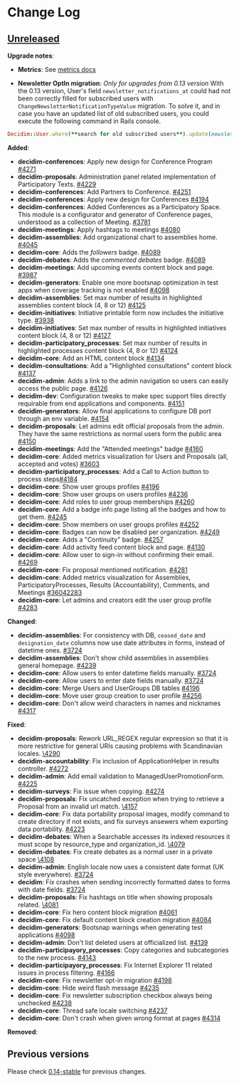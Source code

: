 # Change Log

## [Unreleased](https://github.com/decidim/decidim/tree/HEAD)

**Upgrade notes**:

- **Metrics**: See [metrics docs](/docs/advanced/metrics.md)

- **Newsletter OptIn migration**: *Only for upgrades from 0.13 version* With the 0.13 version, User's field `newsletter_notifications_at` could had not been correctly filled for subscribed users with `ChangeNewsletterNotificationTypeValue` migration. To solve it, and in case you have an updated list of old subscribed users, you could execute the following command in Rails console.

```ruby
Decidim::User.where(**search for old subscribed users**).update(newsletter_notifications_at: Time.zone.parse("2018-05-24 00:00 +02:00"))
```

**Added**:

- **decidim-conferences**: Apply new design for Conference Program [#4271](https://github.com/decidim/decidim/pull/4271)
- **decidim-proposals**: Administration panel related implementation of Participatory Texts. [#4229](https://github.com/decidim/decidim/pull/4229)
- **decidim-conferences**: Add Partners to Conference. [\#4251](https://github.com/decidim/decidim/pull/4251)
- **decidim-conferences**: Apply new design for Conferences [#4194](https://github.com/decidim/decidim/pull/4194)
- **decidim-conferences**: Added Conferences as a Participatory Space. This module is a configurator and generator of Conference pages, understood as a collection of Meeting. [\#3781](https://github.com/decidim/decidim/pull/3781)
- **decidim-meetings**: Apply hashtags to meetings [\#4080](https://github.com/decidim/decidim/pull/4080)
- **decidim-assemblies**: Add organizational chart to assemblies home. [\#4045](https://github.com/decidim/decidim/pull/4045)
- **decidim-core**: Adds the *followers* badge. [\#4089](https://github.com/decidim/decidim/pull/4089)
- **decidim-debates**: Adds the *commented debates* badge. [\#4089](https://github.com/decidim/decidim/pull/4089)
- **decidim-meetings**: Add upcoming events content block and page. [\#3987](https://github.com/decidim/decidim/pull/3987)
- **decidim-generators**: Enable one more bootsnap optimization in test apps when coverage tracking is not enabled [\#4098](https://github.com/decidim/decidim/pull/4098)
- **decidim-assemblies**: Set max number of results in highlighted assemblies content block (4, 8 or 12) [\#4125](https://github.com/decidim/decidim/pull/4125)
- **decidim-initiatives**: Initiative printable form now includes the initiative type. [\#3938](https://github.com/decidim/decidim/pull/3938)
- **decidim-initiatives**: Set max number of results in highlighted initiatives content block (4, 8 or 12) [\#4127](https://github.com/decidim/decidim/pull/4127)
- **decidim-participatory_processes**: Set max number of results in highlighted processes content block (4, 8 or 12) [\#4124](https://github.com/decidim/decidim/pull/4124)
- **decidim-core**: Add an HTML content block [\#4134](https://github.com/decidim/decidim/pull/4134)
- **decidim-consultations**: Add a "Highlighted consultations" content block [\#4137](https://github.com/decidim/decidim/pull/4137)
- **decidim-admin**: Adds a link to the admin navigation so users can easily access the public page. [\#4126](https://github.com/decidim/decidim/pull/4126)
- **decidim-dev**: Configuration tweaks to make spec support files directly requirable from end applications and components. [\#4151](https://github.com/decidim/decidim/pull/4151)
- **decidim-generators**: Allow final applications to configure DB port through an env variable. [\#4154](https://github.com/decidim/decidim/pull/4154)
- **decidim-proposals**: Let admins edit official proposals from the admin. They have the same restrictions as normal users form the public area [\#4150](https://github.com/decidim/decidim/pull/4150)
- **decidim-meetings**: Add the "Attended meetings" badge [\#4160](https://github.com/decidim/decidim/pull/4160)
- **decidim-core**: Added metrics visualization for Users and Proposals (all, accepted and votes) [\#3603](https://github.com/decidim/decidim/pull/3603)
- **decidim-participatory_processes**: Add a Call to Action button to process steps[\#4184](https://github.com/decidim/decidim/pull/4184)
- **decidim-core**: Show user groups profiles [\#4196](https://github.com/decidim/decidim/pull/4196)
- **decidim-core**: Show user groups on users profiles [\#4236](https://github.com/decidim/decidim/pull/4236)
- **decidim-core**: Add roles to user group memberships [\#4260](https://github.com/decidim/decidim/pull/4260)
- **decidim-core**: Add a badge info page listing all the badges and how to get them. [\#4245](https://github.com/decidim/decidim/pull/4245)
- **decidim-core**: Show members on user groups profiles [\#4252](https://github.com/decidim/decidim/pull/4252)
- **decidim-core**: Badges can now be disabled per organization. [\#4249](https://github.com/decidim/decidim/pull/4249)
- **decidim-core**: Adds a "Continuity" badge. [\#4257](https://github.com/decidim/decidim/pull/4257)
- **decidim-core**: Add activity feed content block and page. [\#4130](https://github.com/decidim/decidim/pull/4130)
- **decidim-core**: Allow user to sign-in without confirming their email. [\#4269](https://github.com/decidim/decidim/pull/4269)
- **decidim-core**: Fix proposal mentioned notification. [\#4281](https://github.com/decidim/decidim/pull/4281)
- **decidim-core**: Added metrics visualization for Assemblies, ParticipatoryProcesses, Results (Accountability), Comments, and Meetings [\#36042283](https://github.com/decidim/decidim/pull/4228)
- **decidim-core**: Let admins and creators edit the user group profile [\#4283](https://github.com/decidim/decidim/pull/4283)

**Changed**:

- **decidim-assemblies**: For consistency with DB, `ceased_date` and `designation_date` columns now use date attributes in forms, instead of datetime ones. [\#3724](https://github.com/decidim/decidim/pull/3724)
- **decidim-assemblies**: Don't show child assemblies in assemblies general homepage. [\#4239](https://github.com/decidim/decidim/pull/4239)
- **decidim-core**: Allow users to enter datetime fields manually. [\#3724](https://github.com/decidim/decidim/pull/3724)
- **decidim-core**: Allow users to enter date fields manually. [\#3724](https://github.com/decidim/decidim/pull/3724)
- **decidim-core**: Merge Users and UserGroups DB tables [\#4196](https://github.com/decidim/decidim/pull/4196)
- **decidim-core**: Move user group creation to user profile [\#4256](https://github.com/decidim/decidim/pull/4256)
- **decidim-core**: Don't allow weird characters in names and nicknames [\#4317](https://github.com/decidim/decidim/pull/4317)

**Fixed**:

- **decidim-proposals**: Rework URL_REGEX regular expression so that it is more restrictive for general URIs causing problems with Scandinavian locales. [\4290](https://github.com/decidim/decidim/pull/4290)
- **decidim-accountability**: Fix inclusion of ApplicationHelper in results controller. [\#4272](https://github.com/decidim/decidim/pull/4272)
- **decidim-admin**: Add email validation to ManagedUserPromotionForm. [\#4225](https://github.com/decidim/decidim/pull/4225)
- **decidim-surveys**: Fix issue when copying. [\#4274](https://github.com/decidim/decidim/pull/4274)
- **decidim-proposals**: Fix uncatched exception when trying to retrieve a Proposal from an invalid url match. [\4157](https://github.com/decidim/decidim/pull/4157)
- **decidim-core**: Fix data portability proposal images, modify command to create directory if not exists, and fix surveys ansewers whem exporting data portability. [\#4223](https://github.com/decidim/decidim/pull/4223)
- **decidim-debates**: When a Searchable accesses its indexed resources it must scope by resource_type and organization_id. [\4079](https://github.com/decidim/decidim/pull/4079)
- **decidim-debates**: Fix create debates as a normal user in a private space [\4108](https://github.com/decidim/decidim/pull/4108)
- **decidim-admin**: English locale now uses a consistent date format (UK style everywhere). [\#3724](https://github.com/decidim/decidim/pull/3724)
- **decidim**: Fix crashes when sending incorrectly formatted dates to forms with date fields. [\#3724](https://github.com/decidim/decidim/pull/3724)
- **decidim-proposals**: Fix hashtags on title when showing proposals related. [\4081](https://github.com/decidim/decidim/pull/4081)
- **decidim-core**: Fix hero content block migration [\#4061](https://github.com/decidim/decidim/pull/4061)
- **decidim-core**: Fix default content block creation migration [\#4084](https://github.com/decidim/decidim/pull/4084)
- **decidim-generators**: Bootsnap warnings when generating test applications [\#4098](https://github.com/decidim/decidim/pull/4098)
- **decidim-admin**: Don't list deleted users at officialized list. [\#4139](https://github.com/decidim/decidim/pull/4139)
- **decidim-participayory_processes**: Copy categories and subcategories to the new process. [\#4143](https://github.com/decidim/decidim/pull/4143)
- **decidim-participayory_processes**: Fix Internet Explorer 11 related issues in process filtering. [\#4166](https://github.com/decidim/decidim/pull/4166)
- **decidim-core**: Fix newsletter opt-in migration [\#4198](https://github.com/decidim/decidim/pull/4198)
- **decidim-core**: Hide weird flash message [\#4235](https://github.com/decidim/decidim/pull/4235)
- **decidim-core**: Fix newsletter subscription checkbox always being unchecked [\#4238](https://github.com/decidim/decidim/pull/4238)
- **decidim-core**: Thread safe locale switching [\#4237](https://github.com/decidim/decidim/pull/4237)
- **decidim-core**: Don't crash when given wrong format at pages [\#4314](https://github.com/decidim/decidim/pull/4314)

**Removed**:

## Previous versions

Please check [0.14-stable](https://github.com/decidim/decidim/blob/0.14-stable/CHANGELOG.md) for previous changes.
